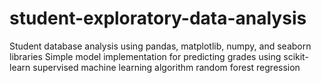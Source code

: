 # student-exploratory-data-analysis

Student database analysis using pandas, matplotlib, numpy, and seaborn libraries
Simple model implementation for predicting grades using scikit-learn supervised machine learning algorithm random forest regression
